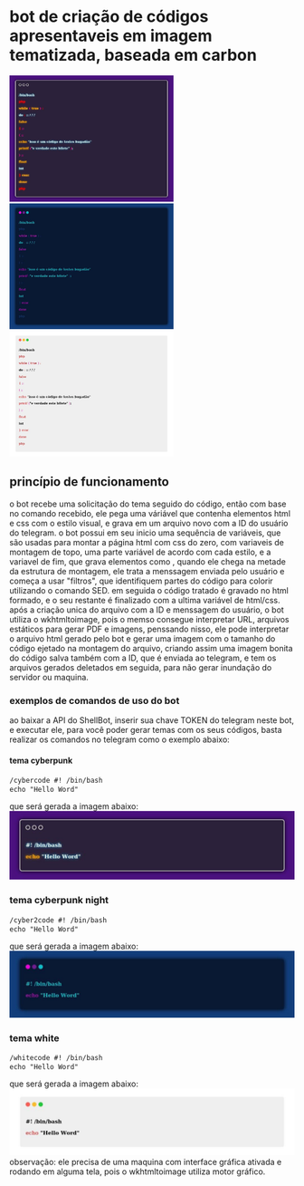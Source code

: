 # bot de criação de códigos apresentaveis em imagem tematizada, baseada em carbon
<p align="left">
  <img src="code1.png" width="290">
  <img src="code2.png" width="290">
  <img src="code3.png" width="290">
</p>

## princípio de funcionamento
o bot recebe uma solicitação do tema seguido do código, então com base no comando recebido, ele pega uma váriável que contenha elementos html e css com o estilo visual, e grava em um arquivo novo com a ID do usuário do telegram.
o bot possui em seu inicio uma sequência de variáveis, que são usadas para montar a página html com css do zero, com variaveis de montagem de topo, uma parte variável de acordo com cada estilo, e a variavel de fim, que grava elementos como </h3></div></html>,
quando ele chega na metade da estrutura de montagem, ele trata a menssagem enviada pelo usuário e começa a usar "filtros", que identifiquem partes do código para colorir utilizando o comando SED.
em seguida o código tratado é gravado no html formado, e o seu restante é finalizado com a ultima variável de html/css.
após a criação unica do arquivo com a ID e menssagem do usuário, o bot utiliza o wkhtmltoimage, pois o memso consegue interpretar URL, arquivos estáticos para gerar PDF e imagens, penssando nisso, ele pode interpretar o arquivo html gerado pelo bot e gerar uma imagem com o tamanho do código ejetado na montagem do arquivo, criando assim uma imagem bonita do código salva também com a 
ID, que é enviada ao telegram, e tem os arquivos gerados deletados em seguida, para não gerar inundação do servidor ou maquina.
### exemplos de comandos de uso do bot
ao baixar a API do ShellBot, inserir sua chave TOKEN do telegram neste bot, e executar ele, para você poder gerar temas com os seus códigos, basta realizar os comandos no telegram como o exemplo abaixo:
#### tema cyberpunk
```
/cybercode #! /bin/bash
echo "Hello Word"
```
que será gerada a imagem abaixo:
![](cyberpunk.png)
### tema cyberpunk night
```
/cyber2code #! /bin/bash
echo "Hello Word"
```
que será gerada a imagem abaixo:
![](cyberpunk2.png)
### tema white
```
/whitecode #! /bin/bash
echo "Hello Word"
```
que será gerada a imagem abaixo:
![](whitecode.png)
observação: ele precisa de uma maquina com interface gráfica ativada e rodando em alguma tela, pois o wkhtmltoimage utiliza motor gráfico.
